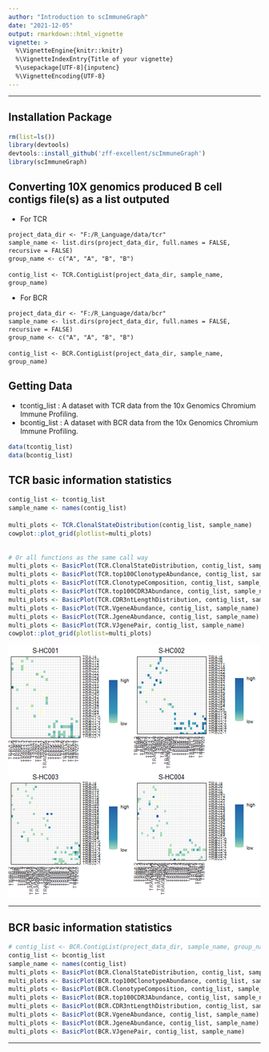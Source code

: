```yaml
---
author: "Introduction to scImmuneGraph"
date: "2021-12-05"
output: rmarkdown::html_vignette
vignette: >
  %\VignetteEngine{knitr::knitr}
  %\VignetteIndexEntry{Title of your vignette}
  %\usepackage[UTF-8]{inputenc}
  %\VignetteEncoding{UTF-8}
---
```


***
## Installation Package
```r
rm(list=ls())
library(devtools)
devtools::install_github('zff-excellent/scImmuneGraph')
library(scImmuneGraph)
```

## Converting 10X genomics produced B cell contigs file(s) as a list outputed
- For TCR 

```
project_data_dir <- "F:/R_Language/data/tcr"
sample_name <- list.dirs(project_data_dir, full.names = FALSE, recursive = FALSE)
group_name <- c("A", "A", "B", "B")

contig_list <- TCR.ContigList(project_data_dir, sample_name, group_name)
```
- For BCR
```
project_data_dir <- "F:/R_Language/data/bcr"
sample_name <- list.dirs(project_data_dir, full.names = FALSE, recursive = FALSE)
group_name <- c("A", "A", "B", "B")

contig_list <- BCR.ContigList(project_data_dir, sample_name, group_name)
```

## Getting Data
- tcontig_list : A dataset with TCR data from the 10x Genomics Chromium Immune Profiling.
- bcontig_list : A dataset with BCR data from the 10x Genomics Chromium Immune Profiling.
```r
data(tcontig_list)
data(bcontig_list)
```

## TCR basic information statistics

```r
contig_list <- tcontig_list
sample_name <- names(contig_list)

multi_plots <- TCR.ClonalStateDistribution(contig_list, sample_name)
cowplot::plot_grid(plotlist=multi_plots)
```

```r

# Or all functions as the same call way
multi_plots <- BasicPlot(TCR.ClonalStateDistribution, contig_list, sample_name) 
multi_plots <- BasicPlot(TCR.top100ClonotypeAbundance, contig_list, sample_name)
multi_plots <- BasicPlot(TCR.ClonotypeComposition, contig_list, sample_name) # Diversity 
multi_plots <- BasicPlot(TCR.top100CDR3Abundance, contig_list, sample_name) 
multi_plots <- BasicPlot(TCR.CDR3ntLengthDistribution, contig_list, sample_name) 
multi_plots <- BasicPlot(TCR.VgeneAbundance, contig_list, sample_name) 
multi_plots <- BasicPlot(TCR.JgeneAbundance, contig_list, sample_name) 
multi_plots <- BasicPlot(TCR.VJgenePair, contig_list, sample_name) 
cowplot::plot_grid(plotlist=multi_plots)
```

![plot of chunk unnamed-chunk-2](figure/unnamed-chunk-2-2.png)

***

## BCR basic information statistics


```r
# contig_list <- BCR.ContigList(project_data_dir, sample_name, group_name)
contig_list <- bcontig_list
sample_name <- names(contig_list)
multi_plots <- BasicPlot(BCR.ClonalStateDistribution, contig_list, sample_name) 
multi_plots <- BasicPlot(BCR.top100ClonotypeAbundance, contig_list, sample_name) 
multi_plots <- BasicPlot(BCR.ClonotypeComposition, contig_list, sample_name) 
multi_plots <- BasicPlot(BCR.top100CDR3Abundance, contig_list, sample_name)
multi_plots <- BasicPlot(BCR.CDR3ntLengthDistribution, contig_list, sample_name)
multi_plots <- BasicPlot(BCR.VgeneAbundance, contig_list, sample_name)
multi_plots <- BasicPlot(BCR.JgeneAbundance, contig_list, sample_name) 
multi_plots <- BasicPlot(BCR.VJgenePair, contig_list, sample_name) 
```

***
